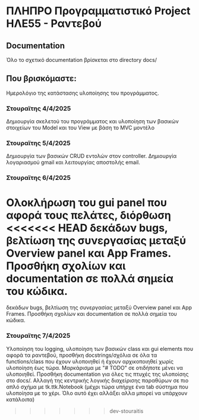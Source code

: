 # ΠΛΗΠΡΟ Προγραμματιστικό Project ΗΛΕ55 - Ραντεβού

## Documentation
Όλο το σχετικό documentation βρίσκεται στο directory docs/

## Που βρισκόμαστε:

Ημερολόγιο της κατάστασης υλοποίησης του προγράμματος.

### Στουραϊτης 4/4/2025
Δημιουργία σκελετού του προγράμματος και υλοποίηση των βασικών στοιχείων του Model και του View με βάση το MVC μοντέλο

### Στουραϊτης 5/4/2025
Δημιουργία των βασικών CRUD εντολών στον controller. Δημιουργία λογαριασμού gmail
και λειτουργίας αποστολής email.

### Στουραϊτης 6/4/2025
Ολοκλήρωση του gui panel που αφορά τους πελάτες, διόρθωση
<<<<<<< HEAD
δεκάδων bugs, βελτίωση της συνεργασίας μεταξύ Overview panel και App Frames. Προσθήκη σχολίων και documentation σε πολλά σημεία του κώδικα.
=======
δεκάδων bugs, βελτίωση της συνεργασίας μεταξύ Overview panel και App Frames. Προσθήκη σχολίων και documentation σε πολλά σημεία του κώδικα.

### Στουραϊτης 7/4/2025
Υλοποίηση του logging, υλοποίηση των βασικών class και gui elements που αφορά
τα ραντεβού, προσθήκη docstrings/σχόλια σε όλα τα functions/class που έχουν υλοποιηθεί ή έχουν αρχικοποιηθεί χωρίς υλοποίηση έως τώρα. Μαρκάρισμα με "# TODO" 
σε οτιδήποτε μένει να υλοποιηθεί. Προσθήκη documentation για όλες τις πτυχές της υλοποίσης στο docs/. Αλλαγή της κεντρικής λογικής διαχείρισης παραθύρων σε πιο απλό σχήμα με tk.ttk.Notebook (μέχρι τώρα υπήρχε ένα tab σύστημα που υλοποίησα με το χέρι. Όλο αυτό έχει αλλάξει αλλα μπορεί να υπάρχουν κατάλοιπα)

>>>>>>> dev-stouraitis
